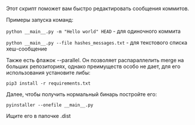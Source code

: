 Этот скрипт поможет вам быстро редактировать сообщения коммитов.

Примеры запуска команд:

`python __main__.py -m "Hello world" HEAD` - для одиночного коммита

`python __main__.py --file hashes_messages.txt` - для текстового списка хеш-сообщение

Также есть флажок --parallel. Он позволяет распараллелить merge на больших репозиториях, однако преимуществ особо не дает,
для его использования установите либы:

`pip3 install -r requirements.txt`

Далее, чтобы получить нормальный бинарь постройте его:

`pyinstaller --onefile __main__.py `

Ищите его в папочке .dist 

